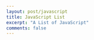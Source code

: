 ```yaml
---
layout: post/javascript
title: JavaScript List
excerpt: "A List of JavaScript"
comments: false
---
```


